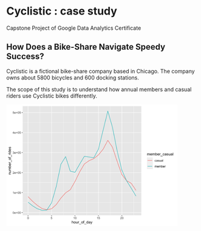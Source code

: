 # Cyclistic : case study
Capstone Project of Google Data Analytics Certificate

## How Does a Bike-Share Navigate Speedy Success?

Cyclistic is a fictional bike-share company based in Chicago. The company owns about 5800 bicycles and 600 docking stations.

The scope of this study is to understand how annual members and casual riders use Cyclistic bikes differently.
  
  
<a href="url"><img src="https://github.com/jorisgauliard/cyclistic/blob/75ac90c888be6397feb4eebf610416552041ce02/figs/unnamed-chunk-15-1.png" align="left" width="450"></a>
